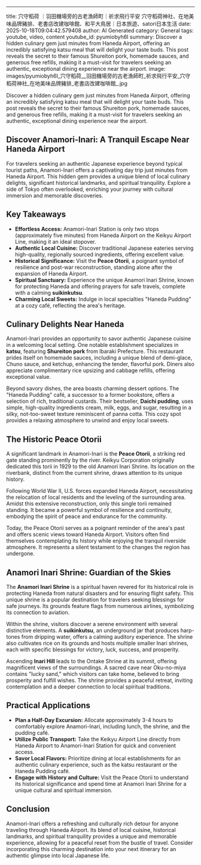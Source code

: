 ---
title: 穴守稻荷 ｜羽田機場旁的古老漁師町｜祈求飛行平安 穴守稻荷神社、在地美味品牌豬排、老書店改建咖啡館、和平大鳥居｜日本旅遊、satori日本生活
date: 2025-10-18T09:04:42.579408
author: AI Generated
category: General
tags: youtube, video, content
youtube_id: pyumiobyh6I
summary: Discover a hidden culinary gem just minutes from Haneda Airport, offering an incredibly satisfying katsu meal that will delight your taste buds. This post reveals the secret to their famous Shureiton pork, homemade sauces, and generous free refills, making it a must-visit for travelers seeking an authentic, exceptional dining experience near the airport.
image: images/pyumiobyh6I_穴守稻荷__羽田機場旁的古老漁師町_祈求飛行平安_穴守稻荷神社_在地美味品牌豬排_老書店改建咖啡館_.jpg

Discover a hidden culinary gem just minutes from Haneda Airport, offering an incredibly satisfying katsu meal that will delight your taste buds. This post reveals the secret to their famous Shureiton pork, homemade sauces, and generous free refills, making it a must-visit for travelers seeking an authentic, exceptional dining experience near the airport.

## Discover Anamori-Inari: A Tranquil Escape Near Haneda Airport

For travelers seeking an authentic Japanese experience beyond typical tourist paths, Anamori-Inari offers a captivating day trip just minutes from Haneda Airport. This hidden gem provides a unique blend of local culinary delights, significant historical landmarks, and spiritual tranquility. Explore a side of Tokyo often overlooked, enriching your journey with cultural immersion and memorable discoveries.

## Key Takeaways

* **Effortless Access:** Anamori-Inari Station is only two stops (approximately five minutes) from Haneda Airport on the Keikyu Airport Line, making it an ideal stopover.
* **Authentic Local Cuisine:** Discover traditional Japanese eateries serving high-quality, regionally sourced ingredients, offering excellent value.
* **Historical Significance:** Visit the **Peace Otorii**, a poignant symbol of resilience and post-war reconstruction, standing alone after the expansion of Haneda Airport.
* **Spiritual Sanctuary:** Experience the unique Anamori Inari Shrine, known for protecting Haneda and offering prayers for safe travels, complete with a calming **suikinkutsu**.
* **Charming Local Sweets:** Indulge in local specialties "Haneda Pudding" at a cozy café, reflecting the area's heritage.

## Culinary Delights Near Haneda

Anamori-Inari provides an opportunity to savor authentic Japanese cuisine in a welcoming local setting. One notable establishment specializes in **katsu**, featuring **Shureiton pork** from Ibaraki Prefecture. This restaurant prides itself on homemade sauces, including a unique blend of demi-glace, Chuno sauce, and ketchup, enhancing the tender, flavorful pork. Diners also appreciate complimentary rice upsizing and cabbage refills, offering exceptional value.

Beyond savory dishes, the area boasts charming dessert options. The "Haneda Pudding" café, a successor to a former bookstore, offers a selection of rich, traditional custards. Their bestseller, **Daichi pudding**, uses simple, high-quality ingredients cream, milk, eggs, and sugar, resulting in a silky, not-too-sweet texture reminiscent of panna cotta. This cozy spot provides a relaxing atmosphere to unwind and enjoy local sweets.

## The Historic Peace Otorii

A significant landmark in Anamori-Inari is the **Peace Otorii**, a striking red gate standing prominently by the river. Keikyu Corporation originally dedicated this torii in 1929 to the old Anamori Inari Shrine. Its location on the riverbank, distinct from the current shrine, draws attention to its unique history.

Following World War II, U.S. forces expanded Haneda Airport, necessitating the relocation of local residents and the leveling of the surrounding area. Amidst this extensive reconstruction, only this single torii remained standing. It became a powerful symbol of resilience and continuity, embodying the spirit of peace and endurance for the community.

Today, the Peace Otorii serves as a poignant reminder of the area's past and offers scenic views toward Haneda Airport. Visitors often find themselves contemplating its history while enjoying the tranquil riverside atmosphere. It represents a silent testament to the changes the region has undergone.

## Anamori Inari Shrine: Guardian of the Skies

The **Anamori Inari Shrine** is a spiritual haven revered for its historical role in protecting Haneda from natural disasters and for ensuring flight safety. This unique shrine is a popular destination for travelers seeking blessings for safe journeys. Its grounds feature flags from numerous airlines, symbolizing its connection to aviation.

Within the shrine, visitors discover a serene environment with several distinctive elements. A **suikinkutsu**, an underground jar that produces harp- tones from dripping water, offers a calming auditory experience. The shrine also cultivates rice on its grounds and hosts multiple smaller Inari shrines, each with specific blessings for victory, luck, success, and prosperity.

Ascending **Inari Hill** leads to the Ontake Shrine at its summit, offering magnificent views of the surroundings. A sacred cave near Oku-no-miya contains "lucky sand," which visitors can take home, believed to bring prosperity and fulfill wishes. The shrine provides a peaceful retreat, inviting contemplation and a deeper connection to local spiritual traditions.

## Practical Applications

* **Plan a Half-Day Excursion:** Allocate approximately 3-4 hours to comfortably explore Anamori-Inari, including lunch, the shrine, and the pudding café.
* **Utilize Public Transport:** Take the Keikyu Airport Line directly from Haneda Airport to Anamori-Inari Station for quick and convenient access.
* **Savor Local Flavors:** Prioritize dining at local establishments for an authentic culinary experience, such as the katsu restaurant or the Haneda Pudding café.
* **Engage with History and Culture:** Visit the Peace Otorii to understand its historical significance and spend time at Anamori Inari Shrine for a unique cultural and spiritual immersion.

## Conclusion

Anamori-Inari offers a refreshing and culturally rich detour for anyone traveling through Haneda Airport. Its blend of local cuisine, historical landmarks, and spiritual tranquility provides a unique and memorable experience, allowing for a peaceful reset from the bustle of travel. Consider incorporating this charming destination into your next itinerary for an authentic glimpse into local Japanese life.
